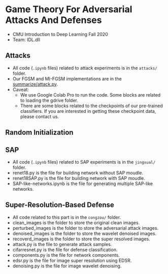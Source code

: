 # Game Theory For Adversarial Attacks And Defenses
- CMU Introduction to Deep Learning Fall 2020
- Team: IDL.dll

## Attacks
- All code (`.ipynb` files) related to attack experiments is in the `attacks/` folder.
- Our FGSM and MI-FGSM implementations are in the [summarize/attack.py](https://github.com/effie-0/IDL-Project/blob/main/summarize/attack.py).
- Caveat:
  - We use Google Colab Pro to run the code. Some blocks are related to loading the gdrive folder.
  - There are some blocks related to the checkpoints of our pre-trained classifiers. If you are interested in getting these checkpoint data, please contact us.

## Random Initialization

## SAP
- All code (`.ipynb` files) related to SAP experiments is in the `jingxual/` folder.
- renet18.py is the file for building network without SAP moudle.
- renet18SAP.py is the file for building network with SAP moudle.
- SAP-like-networks.ipynb is the file for generating multiple SAP-like networks.

## Super-Resolution-Based Defense
- All code related to this part is in the `congzou/` folder.
- clean_images is the folder to store the original clean images.
- perturbed_images is the folder to store the adversarial attack images.
- denoised_images is the folder to store the wavelet denoised images.
- recoverd_images is the folder to store the super resolved images.
- attack.py is the file to generate attack samples.
- cifarresnet.py is the file for defense classification.
- components.py is the file for network components.
- edsr.py is the file for image super resolution using EDSR.
- denoising.py is the file for image wavelet denoising.
